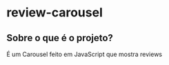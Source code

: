 # review-carousel

## Sobre o que é o projeto?

É um Carousel feito em JavaScript que mostra reviews
